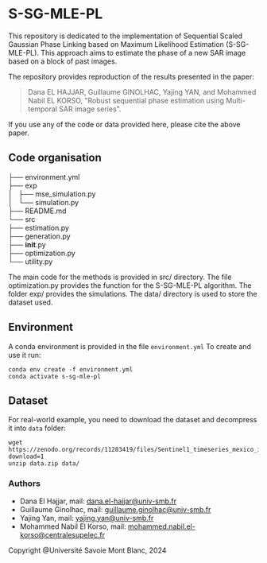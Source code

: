 # S-SG-MLE-PL

This repository is dedicated to the implementation of Sequential Scaled Gaussian Phase Linking based on Maximum Likelihood Estimation (S-SG-MLE-PL). This approach aims to estimate the phase of a new SAR image based on a block of past images. 

The repository provides reproduction of the results presented in the paper:
> Dana EL HAJJAR, Guillaume GINOLHAC, Yajing YAN, and Mohammed Nabil EL KORSO, "Robust sequential phase estimation using Multi-temporal SAR image series".

If you use any of the code or data provided here, please cite the above paper.

## Code organisation

├── environment.yml<br>
├── exp<br>
│   ├── mse_simulation.py<br>
│   └── simulation.py<br>
├── README.md<br>
└── src<br>
    ├── estimation.py<br>
    ├── generation.py<br>
    ├── __init__.py<br>
    ├── optimization.py<br>
    └── utility.py<br>


The main code for the methods is provided in src/ directory. The file optimization.py provides the function for the S-SG-MLE-PL algorithm. The folder exp/ provides the simulations. The data/ directory is used to store the dataset used. 


## Environment

A conda environment is provided in the file `environment.yml` To create and use it run:

```console
conda env create -f environment.yml
conda activate s-sg-mle-pl
```

## Dataset

For real-world example, you need to download the dataset and decompress it into `data` folder:

```console
wget https://zenodo.org/records/11283419/files/Sentinel1_timeseries_mexico_interfero.zip?download=1
unzip data.zip data/
```

### Authors

* Dana El Hajjar, mail: dana.el-hajjar@univ-smb.fr
* Guillaume Ginolhac, mail: guillaume.ginolhac@univ-smb.fr
* Yajing Yan, mail: yajing.yan@univ-smb.fr
* Mohammed Nabil El Korso, mail: mohammed.nabil.el-korso@centralesupelec.fr


Copyright @Université Savoie Mont Blanc, 2024

